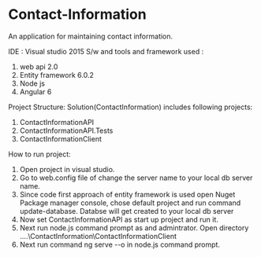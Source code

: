 # Contact-Information
 An application for maintaining contact information.
 
 IDE : Visual studio 2015
 S/w and tools and framework used : 
 1. web api 2.0
 2. Entity framework 6.0.2
 3. Node js
 4. Angular 6
 
 Project Structure:
 Solution(ContactInformation) includes following projects:
 1. ContactInformationAPI
 2. ContactInformationAPI.Tests
 2. ContactInformationClient
 
 How to run project:
 1. Open project in visual studio.
 2. Go to web.config file of change the server name to your local db server name.
 3. Since code first approach of entity framework is used open Nuget Package manager console, chose default project and run command update-database. Databse will get created to your local db server
 4. Now set ContactInformationAPI as start up project and run it.
 5. Next run node.js command prompt as and admintrator. Open directory ....\ContactInformation\ContactInformationClient
 6. Next run command ng serve --o in node.js command prompt. 
